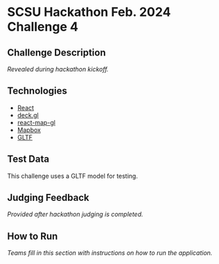# SCSU Hackathon Feb. 2024 Challenge 4

## Challenge Description
*Revealed during hackathon kickoff.*

## Technologies
 - [React](https://react.dev/)
 - [deck.gl](https://deck.gl/)
 - [react-map-gl](https://visgl.github.io/react-map-gl/)
 - [Mapbox](https://www.mapbox.com/community/education)
 - [GLTF](https://www.khronos.org/gltf/)

## Test Data
This challenge uses a GLTF model for testing.

## Judging Feedback
*Provided after hackathon judging is completed.*

## How to Run
*Teams fill in this section with instructions on how to run the application.*
